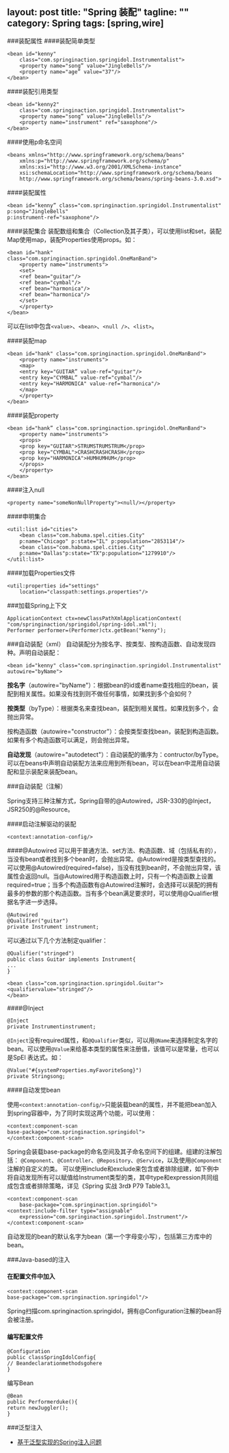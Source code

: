 layout: post
title: "Spring 装配"
tagline: ""
category: Spring
tags: [spring,wire]
---
###装配属性
####装配简单类型

	<bean id="kenny"
		class="com.springinaction.springidol.Instrumentalist">
		<property name="song” value="JingleBells"/>
		<property name="age” value="37"/>
	</bean>
	
####装配引用类型

	<bean id="kenny2"
		class="com.springinaction.springidol.Instrumentalist">
		<property name="song” value="JingleBells"/>
		<property name="instrument" ref="saxophone"/>
	</bean>

<!-- more -->	
	
####使用p命名空间

	<beans xmlns="http://www.springframework.org/schema/beans"
		xmlns:p="http://www.springframework.org/schema/p"
		xmlns:xsi="http://www.w3.org/2001/XMLSchema-instance"
		xsi:schemaLocation="http://www.springframework.org/schema/beans
		http://www.springframework.org/schema/beans/spring-beans-3.0.xsd">

####装配属性

	<bean id="kenny” class="com.springinaction.springidol.Instrumentalist"
	p:song="JingleBells"
	p:instrument-ref="saxophone"/>

####装配集合
装配数组和集合（Collection及其子类），可以使用list和set，装配Map使用map，装配Properties使用props。如：

	<bean id="hank"
	class="com.springinaction.springidol.OneManBand">
		<property name="instruments">
		<set>
		<ref bean="guitar"/>
		<ref bean="cymbal"/>
		<ref bean="harmonica"/>
		<ref bean="harmonica"/>
		</set>
		</property>
	</bean>

可以在list中包含`<value>`、`<bean>`、`<null />`、`<list>`。

####装配map

	<bean id="hank" class="com.springinaction.springidol.OneManBand">
		<property name="instruments">
		<map>
		<entry key="GUITAR” value-ref="guitar"/>
		<entry key="CYMBAL” value-ref="cymbal"/>
		<entry key="HARMONICA" value-ref="harmonica"/>
		</map>
		</property>
	</bean>

####装配property

	<bean id="hank” class="com.springinaction.springidol.OneManBand">
		<property name="instruments">
		<props>
		<prop key="GUITAR">STRUMSTRUMSTRUM</prop>
		<prop key="CYMBAL">CRASHCRASHCRASH</prop>
		<prop key="HARMONICA">HUMHUMHUM</prop>
		</props>
		</property>
	</bean>
	
####注入null

	<property name="someNonNullProperty"><null/></property>

####申明集合

	<util:list id="cities">
		<bean class="com.habuma.spel.cities.City"
		p:name="Chicago" p:state="IL" p:population="2853114"/>
		<bean class="com.habuma.spel.cities.City"
		p:name="Dallas"p:state="TX"p:population="1279910"/>
	</util:list>

####加载Properties文件

	<util:properties id="settings"
		location="classpath:settings.properties"/>

###加载Spring上下文

	ApplicationContext ctx=newClassPathXmlApplicationContext(
	"com/springinaction/springidol/spring-idol.xml");
	Performer performer=(Performer)ctx.getBean("kenny");

###自动装配（xml）
自动装配分为按名字、按类型、按构造函数、自动发现四种。声明自动装配：

	<bean id="kenny" class="com.springinaction.springidol.Instrumentalist" autowire="byName">

**按名字**（autowire="byName"）：根据bean的id或者name查找相应的bean，装配到相关属性。如果没有找到则不做任何事情，如果找到多个会如何？

**按类型**（byType）：根据类名来查找bean，装配到相关属性。如果找到多个，会抛出异常。

按构造函数（autowire="constructor"）：会按类型查找bean，装配到构造函数。如果有多个构造函数可以满足，则会抛出异常。

**自动发现**（autowire="autodetect"）：自动装配的循序为：contructor/byType。
可以在beans中声明自动装配方法来应用到所有bean，可以在bean中混用自动装配和显示装配来装配bean。

###自动装配（注解）

Spring支持三种注解方式，Spring自带的@Autowired，JSR-330的@Inject，JSR250的@Resource。

####启动注解驱动的装配

	<context:annotation-config/>

####@Autowired
可以用于普通方法、set方法、构造函数、域（包括私有的），当没有bean或者找到多个bean时，会抛出异常。@Autowired是按类型查找的。可以使用@Autowired(required=false)，当没有找到bean时，不会抛出异常，该属性会返回null。当@Autowired用于构造函数上时，只有一个构造函数上设置required=true；当多个构造函数有@Autowired注解时，会选择可以装配的拥有最多的参数的那个构造函数。当有多个bean满足要求时，可以使用@Qualifier根据名字进一步选择。

	@Autowired
	@Qualifier("guitar")
	private Instrument instrument;

可以通过以下几个方法制定qualifier：

	@Qualifier("stringed")
	public class Guitar implements Instrument{
	...
	}

	<bean class="com.springinaction.springidol.Guitar">
	<qualifiervalue="stringed"/>
	</bean>

####@Inject

	@Inject
	private Instrumentinstrument;

`@Inject`没有required属性，和`@Qualifier`类似，可以用`@Name`来选择制定名字的bean。可以使用`@Value`来给基本类型的属性来注册值，该值可以是常量，也可以是SpEl 表达式。如：

	@Value("#{systemProperties.myFavoriteSong}")
	private Stringsong;

####自动发觉bean

使用`<context:annotation-config/>`只能装载bean的属性，并不能把bean加入到spring容器中，为了同时实现这两个功能，可以使用：

	<context:component-scan
	base-package="com.springinaction.springidol">
	</context:component-scan>

Spring会装载base-package的命名空间及其子命名空间下的组建。组建的注解包括：
`@Component`、`@Controller`、`@Repository`、`@Service`，以及使用`@Component`注解的自定义的类。
可以使用include和exclude来包含或者排除组建，如下例中将自动发现所有可以赋值给Instrument类型的类，其中type和expression共同组成包含或者排除策略，详见《Spring 实战 3rd》 P79 Table3.1。

	<context:component-scan
		base-package="com.springinaction.springidol">
	<context:include-filter type="assignable"
		expression="com.springinaction.springidol.Instrument"/>
	</context:component-scan>

自动发现的bean的默认名字为bean（第一个字母变小写），包括第三方库中的bean。

###Java-based的注入
#### 在配置文件中加入 ####

	<context:component-scan
	base-package="com.springinaction.springidol"/>

Spring扫描com.springinaction.springidol，拥有@Configuration注解的bean将会被注册。
#### 编写配置文件 ####

	@Configuration
	public classSpringIdolConfig{
	// Beandeclarationmethodsgohere
	}

编写Bean

	@Bean
	public Performerduke(){
	return newJuggler();
	}

###泛型注入

- [基于泛型实现的Spring注入问题](http://langkins.iteye.com/blog/156089)	